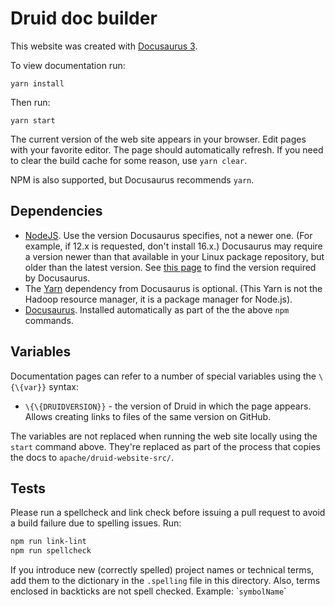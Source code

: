 <!--
  ~ Licensed to the Apache Software Foundation (ASF) under one
  ~ or more contributor license agreements.  See the NOTICE file
  ~ distributed with this work for additional information
  ~ regarding copyright ownership.  The ASF licenses this file
  ~ to you under the Apache License, Version 2.0 (the
  ~ "License"); you may not use this file except in compliance
  ~ with the License.  You may obtain a copy of the License at
  ~
  ~   http://www.apache.org/licenses/LICENSE-2.0
  ~
  ~ Unless required by applicable law or agreed to in writing,
  ~ software distributed under the License is distributed on an
  ~ "AS IS" BASIS, WITHOUT WARRANTIES OR CONDITIONS OF ANY
  ~ KIND, either express or implied.  See the License for the
  ~ specific language governing permissions and limitations
  ~ under the License.
  -->

# Druid doc builder

This website was created with [Docusaurus 3](https://docusaurus.io/).

To view documentation run:

`yarn install`

Then run:

`yarn start`

The current version of the web site appears in your browser. Edit pages with
your favorite editor. The page should automatically refresh. If you need to clear the build cache for some reason, use `yarn clear`.

NPM is also supported, but Docusaurus recommends `yarn`.

## Dependencies

* [NodeJS](https://nodejs.org/en/download/). Use the version Docusaurus specifies, not a
newer one. (For example, if 12.x is requested, don't install 16.x.)
Docusaurus may require a version
newer than that available in your Linux package repository, but older than the
latest version. See
[this page](https://github.com/nodesource/distributions/blob/master/README.md) to
find the version required by Docusaurus.
* The [Yarn](https://classic.yarnpkg.com/en/) dependency from Docusaurus is optional.
(This Yarn is not the Hadoop resource manager, it is a package manager for Node.js).
* [Docusaurus](https://docusaurus.io/docs/installation). Installed automatically
as part of the the above `npm` commands.

## Variables

Documentation pages can refer to a number of special variables using the
`\{\{var}}` syntax:

* `\{\{DRUIDVERSION}}` - the version of Druid in which the page appears. Allows
creating links to files of the same version on GitHub.

The variables are not replaced when running the web site locally using the
`start` command above. They're replaced as part of the process that copies the docs to `apache/druid-website-src/`.

## Tests

Please run a spellcheck and link check before issuing a pull request to avoid a build failure
due to spelling issues. Run:

```bash
npm run link-lint
npm run spellcheck
```

If you introduce new (correctly spelled) project names or technical terms, add
them to the dictionary in the `.spelling` file in this directory. Also, terms
enclosed in backticks are not spell checked. Example: \``symbolName`\`